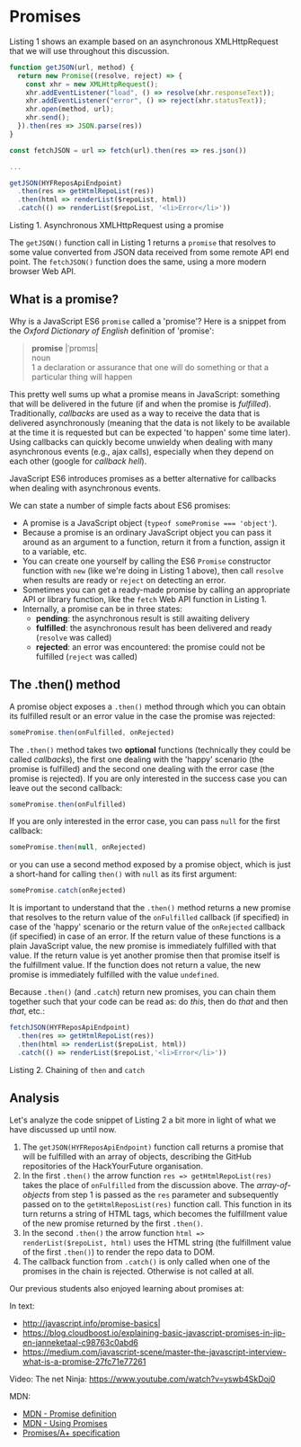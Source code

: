# Promises

Listing 1 shows an example based on an asynchronous XMLHttpRequest that we will use throughout this discussion.

```js
function getJSON(url, method) {
  return new Promise((resolve, reject) => {
    const xhr = new XMLHttpRequest();
    xhr.addEventListener("load", () => resolve(xhr.responseText));
    xhr.addEventListener("error", () => reject(xhr.statusText));
    xhr.open(method, url);
    xhr.send();
  }).then(res => JSON.parse(res))
}

const fetchJSON = url => fetch(url).then(res => res.json())

...

getJSON(HYFReposApiEndpoint)
  .then(res => getHtmlRepoList(res))
  .then(html => renderList($repoList, html))
  .catch(() => renderList($repoList, '<li>Error</li>'))
```

Listing 1. Asynchronous XMLHttpRequest using a promise

The `getJSON()` function call in Listing 1 returns a `promise` that resolves to some value converted from JSON data received from some remote API end point. The `fetchJSON()` function does the same, using a more modern browser Web API.

## What is a promise?

Why is a JavaScript ES6 `promise` called a 'promise'? Here is a snippet from the *Oxford Dictionary of English* definition of 'promise':

> **promise** |ˈprɒmɪs|<br>
noun<br>
1 a declaration or assurance that one will do something or that a particular thing will happen

This pretty well sums up what a promise means in JavaScript: something that will be delivered in the future (if and when the promise is *fulfilled*). Traditionally, *callbacks* are used as a way to receive the data that is delivered asynchronously (meaning that the data is not likely to be available at the time it is requested but can be expected 'to happen' some time later). Using callbacks can quickly become unwieldy when dealing with many asynchronous events (e.g., ajax calls), especially when they depend on each other (google for *callback hell*).

JavaScript ES6 introduces promises as a better alternative for callbacks when dealing with asynchronous events.

We can state a number of simple facts about ES6 promises:

- A promise is a JavaScript object (`typeof somePromise === 'object'`).
- Because a promise is an ordinary JavaScript object you can pass it around as an argument to a function, return it from a function, assign it to a variable, etc.
- You can create one yourself by calling the ES6 `Promise` constructor function with `new` (like we're doing in Listing 1 above), then call `resolve` when results are ready or `reject` on detecting an error.
- Sometimes you can get a ready-made promise by calling an appropriate API or library function, like the `fetch` Web API function in Listing 1.
- Internally, a promise can be in three states:
   - **pending**: the asynchronous result is still awaiting delivery
   - **fulfilled**: the asynchronous result has been delivered and ready (`resolve` was called)
   - **rejected**: an error was encountered: the promise could not be fulfilled (`reject` was called)

## The .then() method

A promise object exposes a `.then()` method through which you can obtain its fulfilled result or an error value in the case the promise was rejected:

```js
somePromise.then(onFulfilled, onRejected)
```

The `.then()` method takes two **optional** functions (technically they could be called *callbacks*), the first one dealing with the 'happy' scenario (the promise is fulfilled) and the second one dealing with the error case (the promise is rejected). If you are only interested in the success case you can leave out the second callback:

```js
somePromise.then(onFulfilled)
```

If you are only interested in the error case, you can pass `null` for the first callback:

```js
somePromise.then(null, onRejected)
```

or you can use a second method exposed by a promise object, which is just a short-hand for calling `then()` with `null` as its first argument:

```js
somePromise.catch(onRejected)
```

It is important to understand that the `.then()` method returns a new promise that resolves to the return value of the `onFulfilled` callback (if specified) in case of the 'happy' scenario or the return value of the `onRejected` callback (if specified) in case of an error. If the return value of these functions is a plain JavaScript value, the new promise is immediately fulfilled with that value. If the return value is yet another promise then that promise itself is the fulfillment value. If the function does not return a value, the new promise is immediately fulfilled with the value `undefined`.

Because `.then()` (and `.catch`) return new promises, you can chain them together such that your code can be read as: do *this*, then do *that* and then *that*, etc.:

```js
fetchJSON(HYFReposApiEndpoint)
  .then(res => getHtmlRepoList(res))
  .then(html => renderList($repoList, html))
  .catch(() => renderList($repoList,'<li>Error</li>'))
```

Listing 2. Chaining of `then` and `catch`

## Analysis

Let's analyze the code snippet of Listing 2 a bit more in light of what we have discussed up until now.

1. The `getJSON(HYFReposApiEndpoint)` function call returns a promise that will be fulfilled with an array of objects, describing the GitHub repositories of the HackYourFuture organisation.
2. In the first `.then()` the arrow function `res => getHtmlRepoList(res)` takes the place of `onFulfilled` from the discussion above. The *array-of-objects* from step 1 is passed as the `res` parameter and subsequently passed on to the `getHtmlReposList(res)` function call. This function in its turn returns a string of HTML tags, which becomes the fulfillment value of the new promise returned by the first `.then()`.
3. In the second `.then()` the arrow function `html => renderList($repoList, html)` uses the HTML string (the fulfillment value of the first `.then()`) to render the repo data to DOM.
4. The callback function from `.catch()` is only called when one of the promises in the chain is rejected. Otherwise is not called at all.

Our previous students also enjoyed learning about promises at:

In text: 
- http://javascript.info/promise-basics|
- https://blog.cloudboost.io/explaining-basic-javascript-promises-in-jip-en-janneketaal-c98763c0abd6
- https://medium.com/javascript-scene/master-the-javascript-interview-what-is-a-promise-27fc71e77261

Video: The net Ninja: https://www.youtube.com/watch?v=yswb4SkDoj0

MDN: 
- [MDN - Promise definition](https://developer.mozilla.org/en-US/docs/Web/JavaScript/Reference/Global_Objects/Promise)
- [MDN - Using Promises](https://developer.mozilla.org/en-US/docs/Web/JavaScript/Guide/Using_promises)
- [Promises/A+ specification](https://promisesaplus.com/)
